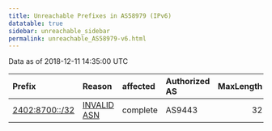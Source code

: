 ```yaml
---
title: Unreachable Prefixes in AS58979 (IPv6)
datatable: true
sidebar: unreachable_sidebar
permalink: unreachable_AS58979-v6.html
---
```


Data as of 2018-12-11 14:35:00 UTC


<div class="datatable-begin"></div>

| Prefix                                                 | Reason                                                                                                | affected   | Authorized AS   |   MaxLength | Anchor                                       |   unreachable /48s |
|:-------------------------------------------------------|:------------------------------------------------------------------------------------------------------|:-----------|:----------------|------------:|:---------------------------------------------|-------------------:|
| [2402:8700::/32](https://stat.ripe.net/2402:8700::/32) | [INVALID ASN](https://rpki-validator.ripe.net/announcement-preview?asn=AS58979&prefix=2402:8700::/32) | complete   | AS9443          |          32 | [APNIC](unreachable_APNIC_RPKI_Root-v6.html) |              65536 |

<div class="datatable-end"></div>